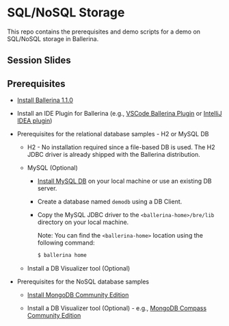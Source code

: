  # SQL/NoSQL Storage
 
 This repo contains the prerequisites and demo scripts for a demo on SQL/NoSQL storage in Ballerina.
 
 ## Session Slides
 
 
 
 ## Prerequisites
 
 * [Install Ballerina 1.1.0](https://ballerina.io/downloads/)
 * Install an IDE Plugin for Ballerina (e.g., [VSCode Ballerina Plugin](https://marketplace.visualstudio.com/items?itemName=ballerina.ballerina) or [IntelliJ IDEA plugin](https://plugins.jetbrains.com/plugin/9520-ballerina))

 * Prerequisites for the relational database samples - H2 or MySQL DB
    * H2 - No installation required since a file-based DB is used. The H2 JDBC driver is already shipped with the Ballerina distribution. 

    * MySQL (Optional) 
        * [Install MySQL DB](https://dev.mysql.com/downloads/mysql/) on your local machine or use an existing DB server.
        * Create a database named `demodb` using a DB Client.
        
        * Copy the MySQL JDBC driver to the `<ballerina-home>/bre/lib` directory on your local machine. 
          
          Note: You can find the `<ballerina-home>` location using the  following command:
            ```cmd
            $ ballerina home
            ```
    * Install a DB Visualizer tool (Optional)

 * Prerequisites for the NoSQL database samples
    * [Install MongoDB Community Edition](https://docs.mongodb.com/manual/installation/#mongodb-community-edition-installation-tutorials)

    * Install a DB Visualizer tool (Optional) - e.g., [MongoDB Compass Community Edition](https://www.mongodb.com/download-center/compass)

